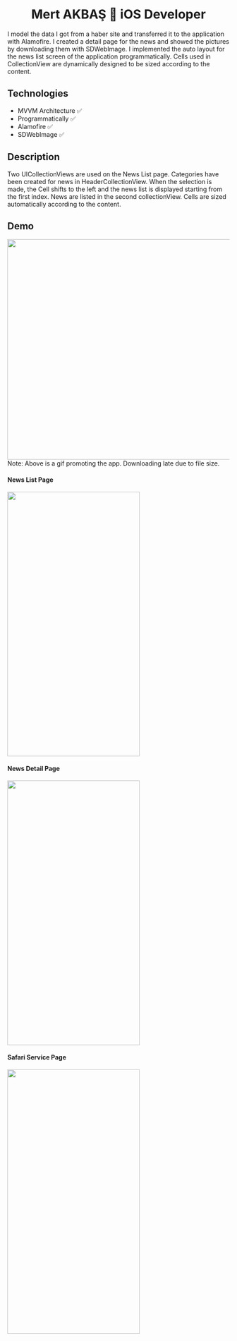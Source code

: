 <h1 align=center>Mert AKBAŞ  iOS Developer</h1> 
I model the data I got from a haber site and transferred it to the application with Alamofire. I created a detail page for the news and showed the pictures by downloading them with SDWebImage. I implemented the auto layout for the news list screen of the application programmatically. Cells used in CollectionView are dynamically designed to be sized according to the content.

## Technologies
+ MVVM Architecture ✅ 
+ Programmatically ✅
+ Alamofire ✅
+ SDWebImage ✅

## Description
Two UICollectionViews are used on the News List page.
Categories have been created for news in HeaderCollectionView. When the selection is made, the Cell shifts to the left and the news list is displayed starting from the first index. News are listed in the second collectionView. Cells are sized automatically according to the content.

## Demo
<img src="https://github.com/akbasmert/MertAKBAS_HW2/blob/main/ReadmePhotos/newsGif.gif" width="1000" height="500" />
Note: Above is a gif promoting the app. Downloading late due to file size.

#### News List Page

<img src="https://github.com/akbasmert/MertAKBAS_HW2/blob/main/ReadmePhotos/news1.png" width="300" height="600" />

#### News Detail Page

<img src="https://github.com/akbasmert/MertAKBAS_HW2/blob/main/ReadmePhotos/nesw2.png" width="300" height="600" />

#### Safari Service Page

<img src="https://github.com/akbasmert/MertAKBAS_HW2/blob/main/ReadmePhotos/news3.png" width="300" height="600" />

